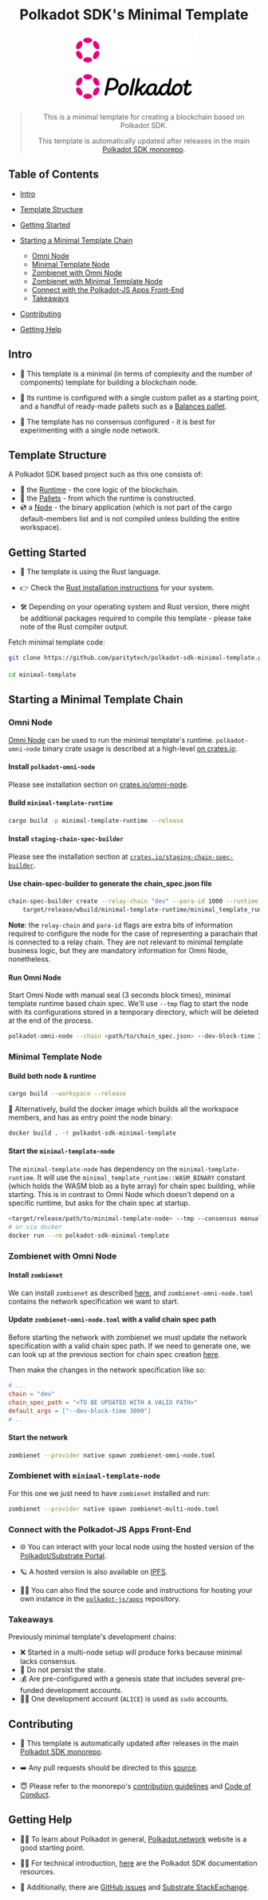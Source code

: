 <div align="center">

# Polkadot SDK's Minimal Template

<img height="70px" alt="Polkadot SDK Logo" src="https://github.com/paritytech/polkadot-sdk/raw/master/docs/images/Polkadot_Logo_Horizontal_Pink_White.png#gh-dark-mode-only"/>
<img height="70px" alt="Polkadot SDK Logo" src="https://github.com/paritytech/polkadot-sdk/raw/master/docs/images/Polkadot_Logo_Horizontal_Pink_Black.png#gh-light-mode-only"/>

> This is a minimal template for creating a blockchain based on Polkadot SDK.
>
> This template is automatically updated after releases in the main [Polkadot SDK monorepo](https://github.com/paritytech/polkadot-sdk).

</div>

## Table of Contents

- [Intro](#intro)

- [Template Structure](#template-structure)

- [Getting Started](#getting-started)

- [Starting a Minimal Template Chain](#starting-a-minimal-template-chain)

  - [Omni Node](#omni-node)
  - [Minimal Template Node](#minimal-template-node)
  - [Zombienet with Omni Node](#zombienet-with-omni-node)
  - [Zombienet with Minimal Template Node](#zombienet-with-minimal-template-node)
  - [Connect with the Polkadot-JS Apps Front-End](#connect-with-the-polkadot-js-apps-front-end)
  - [Takeaways](#takeaways)

- [Contributing](#contributing)

- [Getting Help](#getting-help)

## Intro

- 🤏 This template is a minimal (in terms of complexity and the number of components)
template for building a blockchain node.

- 🔧 Its runtime is configured with a single custom pallet as a starting point, and a handful of ready-made pallets
such as a [Balances pallet](https://paritytech.github.io/polkadot-sdk/master/pallet_balances/index.html).

- 👤 The template has no consensus configured - it is best for experimenting with a single node network.

## Template Structure

A Polkadot SDK based project such as this one consists of:

- 🧮 the [Runtime](./runtime/README.md) - the core logic of the blockchain.
- 🎨 the [Pallets](./pallets/README.md) - from which the runtime is constructed.
- 💿 a [Node](./node/README.md) - the binary application (which is not part of the cargo default-members list and is not
compiled unless building the entire workspace).

## Getting Started

- 🦀 The template is using the Rust language.

- 👉 Check the
[Rust installation instructions](https://www.rust-lang.org/tools/install) for your system.

- 🛠️ Depending on your operating system and Rust version, there might be additional
packages required to compile this template - please take note of the Rust compiler output.

Fetch minimal template code:

```sh
git clone https://github.com/paritytech/polkadot-sdk-minimal-template.git minimal-template

cd minimal-template
```

## Starting a Minimal Template Chain

### Omni Node

[Omni Node](https://paritytech.github.io/polkadot-sdk/master/polkadot_sdk_docs/reference_docs/omni_node/index.html) can
be used to run the minimal template's runtime. `polkadot-omni-node` binary crate usage is described at a high-level
[on crates.io](https://crates.io/crates/polkadot-omni-node).

#### Install `polkadot-omni-node`

Please see installation section on [crates.io/omni-node](https://crates.io/crates/polkadot-omni-node).

#### Build `minimal-template-runtime`

```sh
cargo build -p minimal-template-runtime --release
```

#### Install `staging-chain-spec-builder`

Please see the installation section at [`crates.io/staging-chain-spec-builder`](https://crates.io/crates/staging-chain-spec-builder).

#### Use chain-spec-builder to generate the chain_spec.json file

```sh
chain-spec-builder create --relay-chain "dev" --para-id 1000 --runtime \
    target/release/wbuild/minimal-template-runtime/minimal_template_runtime.wasm named-preset development
```

**Note**: the `relay-chain` and `para-id` flags are extra bits of information required to
configure the node for the case of representing a parachain that is connected to a relay chain.
They are not relevant to minimal template business logic, but they are mandatory information for
Omni Node, nonetheless.

#### Run Omni Node

Start Omni Node with manual seal (3 seconds block times), minimal template runtime based
chain spec. We'll use `--tmp` flag to start the node with its configurations stored in a
temporary directory, which will be deleted at the end of the process.

```sh
polkadot-omni-node --chain <path/to/chain_spec.json> --dev-block-time 3000 --tmp
```

### Minimal Template Node

#### Build both node & runtime

```sh
cargo build --workspace --release
```

🐳 Alternatively, build the docker image which builds all the workspace members,
and has as entry point the node binary:

```sh
docker build . -t polkadot-sdk-minimal-template
```

#### Start the `minimal-template-node`

The `minimal-template-node` has dependency on the `minimal-template-runtime`. It will use
the `minimal_template_runtime::WASM_BINARY` constant (which holds the WASM blob as a byte
array) for chain spec building, while starting. This is in contrast to Omni Node which doesn't
depend on a specific runtime, but asks for the chain spec at startup.

```sh
<target/release/path/to/minimal-template-node> --tmp --consensus manual-seal-3000
# or via docker
docker run --rm polkadot-sdk-minimal-template
```

### Zombienet with Omni Node

#### Install `zombienet`

We can install `zombienet` as described [here](https://paritytech.github.io/zombienet/install.html#installation),
and `zombienet-omni-node.toml` contains the network specification we want to start.

#### Update `zombienet-omni-node.toml` with a valid chain spec path

Before starting the network with zombienet we must update the network specification
with a valid chain spec path. If we need to generate one, we can look up at the previous
section for chain spec creation [here](#use-chain-spec-builder-to-generate-the-chain_specjson-file).

Then make the changes in the network specification like so:

```toml
# ...
chain = "dev"
chain_spec_path = "<TO BE UPDATED WITH A VALID PATH>"
default_args = ["--dev-block-time 3000"]
# ..
```

#### Start the network

```sh
zombienet --provider native spawn zombienet-omni-node.toml
```

### Zombienet with `minimal-template-node`

For this one we just need to have `zombienet` installed and run:

```sh
zombienet --provider native spawn zombienet-multi-node.toml
```

### Connect with the Polkadot-JS Apps Front-End

- 🌐 You can interact with your local node using the
hosted version of the [Polkadot/Substrate
Portal](https://polkadot.js.org/apps/#/explorer?rpc=ws://localhost:9944).

- 🪐 A hosted version is also
available on [IPFS](https://dotapps.io/).

- 🧑‍🔧 You can also find the source code and instructions for hosting your own instance in the
[`polkadot-js/apps`](https://github.com/polkadot-js/apps) repository.

### Takeaways

Previously minimal template's development chains:

- ❌ Started in a multi-node setup will produce forks because minimal lacks consensus.
- 🧹 Do not persist the state.
- 💰 Are pre-configured with a genesis state that includes several pre-funded development accounts.
- 🧑‍⚖️ One development account (`ALICE`) is used as `sudo` accounts.

## Contributing

- 🔄 This template is automatically updated after releases in the main [Polkadot SDK monorepo](https://github.com/paritytech/polkadot-sdk).

- ➡️ Any pull requests should be directed to this [source](https://github.com/paritytech/polkadot-sdk/tree/master/templates/minimal).

- 😇 Please refer to the monorepo's
[contribution guidelines](https://github.com/paritytech/polkadot-sdk/blob/master/docs/contributor/CONTRIBUTING.md) and
[Code of Conduct](https://github.com/paritytech/polkadot-sdk/blob/master/docs/contributor/CODE_OF_CONDUCT.md).

## Getting Help

- 🧑‍🏫 To learn about Polkadot in general, [Polkadot.network](https://polkadot.network/) website is a good starting point.

- 🧑‍🔧 For technical introduction, [here](https://github.com/paritytech/polkadot-sdk#-documentation) are
the Polkadot SDK documentation resources.

- 👥 Additionally, there are [GitHub issues](https://github.com/paritytech/polkadot-sdk/issues) and
[Substrate StackExchange](https://substrate.stackexchange.com/).
